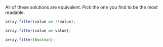All of these solutions are equivalent. Pick the one you find to be the most readable.

```javascript
array.filter(value => !!value);

array.filter(value => value);

array.filter(Boolean);
```
